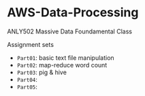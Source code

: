 # AWS-Data-Processing

ANLY502 Massive Data Foundamental Class

Assignment sets

* `Part01`: basic text file manipulation
* `Part02`: map-reduce word count
* `Part03`: pig & hive 
* `Part04`: 
* `Part05`:
